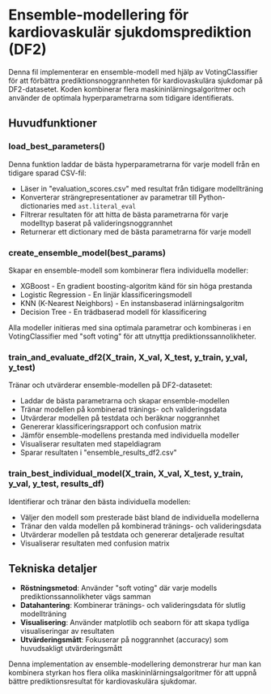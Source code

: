 # Ensemble-modellering för kardiovaskulär sjukdomsprediktion (DF2)

Denna fil implementerar en ensemble-modell med hjälp av VotingClassifier för att förbättra prediktionsnoggrannheten för kardiovaskulära sjukdomar på DF2-datasetet. Koden kombinerar flera maskininlärningsalgoritmer och använder de optimala hyperparametrarna som tidigare identifierats.

## Huvudfunktioner

### load_best_parameters()
Denna funktion laddar de bästa hyperparametrarna för varje modell från en tidigare sparad CSV-fil:
- Läser in "evaluation_scores.csv" med resultat från tidigare modellträning
- Konverterar strängrepresentationer av parametrar till Python-dictionaries med `ast.literal_eval`
- Filtrerar resultaten för att hitta de bästa parametrarna för varje modelltyp baserat på valideringsnoggrannhet
- Returnerar ett dictionary med de bästa parametrarna för varje modell

### create_ensemble_model(best_params)
Skapar en ensemble-modell som kombinerar flera individuella modeller:
- XGBoost - En gradient boosting-algoritm känd för sin höga prestanda
- Logistic Regression - En linjär klassificeringsmodell
- KNN (K-Nearest Neighbors) - En instansbaserad inlärningsalgoritm
- Decision Tree - En trädbaserad modell för klassificering

Alla modeller initieras med sina optimala parametrar och kombineras i en VotingClassifier med "soft voting" för att utnyttja prediktionssannolikheter.

### train_and_evaluate_df2(X_train, X_val, X_test, y_train, y_val, y_test)
Tränar och utvärderar ensemble-modellen på DF2-datasetet:
- Laddar de bästa parametrarna och skapar ensemble-modellen
- Tränar modellen på kombinerad tränings- och valideringsdata
- Utvärderar modellen på testdata och beräknar noggrannhet
- Genererar klassificeringsrapport och confusion matrix
- Jämför ensemble-modellens prestanda med individuella modeller
- Visualiserar resultaten med stapeldiagram
- Sparar resultaten i "ensemble_results_df2.csv"

### train_best_individual_model(X_train, X_val, X_test, y_train, y_val, y_test, results_df)
Identifierar och tränar den bästa individuella modellen:
- Väljer den modell som presterade bäst bland de individuella modellerna
- Tränar den valda modellen på kombinerad tränings- och valideringsdata
- Utvärderar modellen på testdata och genererar detaljerade resultat
- Visualiserar resultaten med confusion matrix

## Tekniska detaljer

- **Röstningsmetod**: Använder "soft voting" där varje modells prediktionssannolikheter vägs samman
- **Datahantering**: Kombinerar tränings- och valideringsdata för slutlig modellträning
- **Visualisering**: Använder matplotlib och seaborn för att skapa tydliga visualiseringar av resultaten
- **Utvärderingsmått**: Fokuserar på noggrannhet (accuracy) som huvudsakligt utvärderingsmått

Denna implementation av ensemble-modellering demonstrerar hur man kan kombinera styrkan hos flera olika maskininlärningsalgoritmer för att uppnå bättre prediktionsresultat för kardiovaskulära sjukdomar.